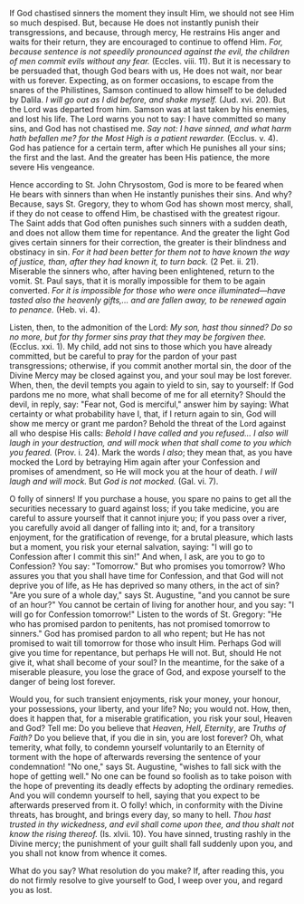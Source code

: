 
If God chastised sinners the moment they insult Him, we should not see Him so much despised. But, because He does not instantly punish their transgressions, and because, through mercy, He restrains His anger and waits for their return, they are encouraged to continue to offend Him. *For, because sentence is not speedily pronounced against the evil, the children of men commit evils without any fear.* (Eccles. viii. 11). But it is necessary to be persuaded that, though God bears with us, He does not wait, nor bear with us forever. Expecting, as on former occasions, to escape from the snares of the Philistines, Samson continued to allow himself to be deluded by Dalila. *I will go out as I did before, and shake myself.* (Jud. xvi. 20). But the Lord was departed from him. Samson was at last taken by his enemies, and lost his life. The Lord warns you not to say: I have committed so many sins, and God has not chastised me. *Say not: I have sinned, and what harm hath befallen me? for the Most High is a patient rewarder.* (Ecclus. v. 4). God has patience for a certain term, after which He punishes all your sins; the first and the last. And the greater has been His patience, the more severe His vengeance.

Hence according to St. John Chrysostom, God is more to be feared when He bears with sinners than when He instantly punishes their sins. And why? Because, says St. Gregory, they to whom God has shown most mercy, shall, if they do not cease to offend Him, be chastised with the greatest rigour. The Saint adds that God often punishes such sinners with a sudden death, and does not allow them time for repentance. And the greater the light God gives certain sinners for their correction, the greater is their blindness and obstinacy in sin. *For it had been better for them not to have known the way of justice, than, after they had known it, to turn back.* (2 Pet. ii. 21). Miserable the sinners who, after having been enlightened, return to the vomit. St. Paul says, that it is morally impossible for them to be again converted. *For it is impossible for those who were once illuminated—have tasted also the heavenly gifts,... and are fallen away, to be renewed again to penance.* (Heb. vi. 4).

Listen, then, to the admonition of the Lord: *My son, hast thou sinned? Do so no more, but for thy former sins pray that they may be forgiven thee.* (Ecclus. xxi. 1). My child, add not sins to those which you have already committed, but be careful to pray for the pardon of your past transgressions; otherwise, if you commit another mortal sin, the door of the Divine Mercy may be closed against you, and your soul may be lost forever. When, then, the devil tempts you again to yield to sin, say to yourself: If God pardons me no more, what shall become of me for all eternity? Should the devil, in reply, say: \"Fear not, God is merciful,\" answer him by saying: What certainty or what probability have I, that, if I return again to sin, God will show me mercy or grant me pardon? Behold the threat of the Lord against all who despise His calls: *Behold I have called and you refused... I also will laugh in your destruction, and will mock when that shall come to you which you feared.* (Prov. i. 24). Mark the words *I also*; they mean that, as you have mocked the Lord by betraying Him again after your Confession and promises of amendment, so He will mock you at the hour of death. *I will laugh and will mock.* But *God is not mocked.* (Gal. vi. 7).

O folly of sinners! If you purchase a house, you spare no pains to get all the securities necessary to guard against loss; if you take medicine, you are careful to assure yourself that it cannot injure you; if you pass over a river, you carefully avoid all danger of falling into it; and, for a transitory enjoyment, for the gratification of revenge, for a brutal pleasure, which lasts but a moment, you risk your eternal salvation, saying: \"I will go to Confession after I commit this sin!\" And when, I ask, are you to go to Confession? You say: \"Tomorrow.\" But who promises you tomorrow? Who assures you that you shall have time for Confession, and that God will not deprive you of life, as He has deprived so many others, in the act of sin? \"Are you sure of a whole day,\" says St. Augustine, \"and you cannot be sure of an hour?\" You cannot be certain of living for another hour, and you say: \"I will go for Confession tomorrow!\" Listen to the words of St. Gregory: \"He who has promised pardon to penitents, has not promised tomorrow to sinners.\" God has promised pardon to all who repent; but He has not promised to wait till tomorrow for those who insult Him. Perhaps God will give you time for repentance, but perhaps He will not. But, should He not give it, what shall become of your soul? In the meantime, for the sake of a miserable pleasure, you lose the grace of God, and expose yourself to the danger of being lost forever.

Would you, for such transient enjoyments, risk your money, your honour, your possessions, your liberty, and your life? No; you would not. How, then, does it happen that, for a miserable gratification, you risk your soul, Heaven and God? Tell me: Do you believe that *Heaven, Hell, Eternity*, are *Truths of Faith?* Do you believe that, if you die in sin, you are lost forever? Oh, what temerity, what folly, to condemn yourself voluntarily to an Eternity of torment with the hope of afterwards reversing the sentence of your condemnation! \"No one,\" says St. Augustine, \"wishes to fall sick with the hope of getting well.\" No one can be found so foolish as to take poison with the hope of preventing its deadly effects by adopting the ordinary remedies. And you will condemn yourself to hell, saying that you expect to be afterwards preserved from it. O folly! which, in conformity with the Divine threats, has brought, and brings every day, so many to hell. *Thou hast trusted in thy wickedness, and evil shall come upon thee, and thou shalt not know the rising thereof.* (Is. xlvii. 10). You have sinned, trusting rashly in the Divine mercy; the punishment of your guilt shall fall suddenly upon you, and you shall not know from whence it comes.

What do you say? What resolution do you make? If, after reading this, you do not firmly resolve to give yourself to God, I weep over you, and regard you as lost.

